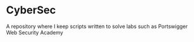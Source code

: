 # CyberSec
A repository where I keep scripts written to solve labs such as Portswigger Web Security Academy
